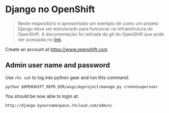
Django no OpenShift
===================

> Neste respositório é apresentado um exemplo de como um projeto Django deve ser estruturado para funcionar na infraestrutura do OpenShift. A documentação foi retirada da git do OpenShift que pode ser acessada no [link](http://github.com/openshift/django-example).


Create an account at https://www.openshift.com


Admin user name and password
----------------------------
Use `rhc ssh` to log into python gear and run this command:

	python $OPENSHIFT_REPO_DIR/wsgi/myproject/manage.py createsuperuser

You should be now able to login at:

	http://django-$yournamespace.rhcloud.com/admin/
	
